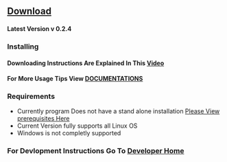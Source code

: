 ## [Download](https://github.com/omkarjc27/NaturalLanguageCoder/archive/master.zip)

#### Latest Version v 0.2.4

### Installing

#### Downloading Instructions Are Explained In This [Video](www.video.com)
#### For More Usage Tips View [DOCUMENTATIONS](www.docs.com)

### Requirements
* Currently program Does not have a stand alone installation [Please View prerequisites Here](DEVLOP.md)
* Current Version fully supports all Linux OS
* Windows is not completly supported

### For Devlopment Instructions Go To [Developer Home](DEVLOP.md)
